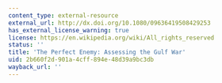 ```yaml
---
content_type: external-resource
external_url: http://dx.doi.org/10.1080/09636419508429253
has_external_license_warning: true
license: https://en.wikipedia.org/wiki/All_rights_reserved
status: ''
title: 'The Perfect Enemy: Assessing the Gulf War'
uid: 2b660f2d-901a-4cff-894e-48d39a9bc3db
wayback_url: ''
---
```

